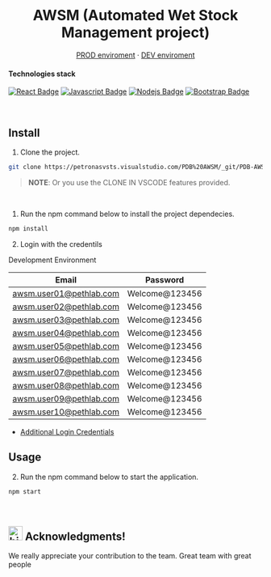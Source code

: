<!-- PROJECT LOGO -->
<br />
<div align="center">
  <h1 align="center">AWSM (Automated Wet Stock Management project)</h1>

  <p align="center">
    <a href="https://awsm.petronas.com/">PROD enviroment</a>
    ·
    <a href="https://dev.awsm.petronas.com/">DEV enviroment</a>
  </p>
</div>


#### Technologies stack

[![React Badge](https://img.shields.io/badge/-React-61DBFB?style=for-the-badge&labelColor=black&logo=react&logoColor=61DBFB)](#) [![Javascript Badge](https://img.shields.io/badge/-Javascript-F0DB4F?style=for-the-badge&labelColor=black&logo=javascript&logoColor=F0DB4F)](#) [![Nodejs Badge](https://img.shields.io/badge/-Nodejs-3C873A?style=for-the-badge&labelColor=black&logo=node.js&logoColor=3C873A)](#)
[![Bootstrap Badge](https://img.shields.io/badge/Bootstrap-563D7C?style=for-the-badge&logo=bootstrap&logoColor=white)](#)

<br />

## Install

1. Clone the project.

```sh
git clone https://petronasvsts.visualstudio.com/PDB%20AWSM/_git/PDB-AWSM-Frontend
```

> **NOTE**: Or you use the CLONE IN VSCODE features provided.

<br/>

1. Run the npm command below to install the project dependecies.

```sh
npm install
```

2. Login with the credentils 
   
   
Development Environment

| Email | Password |
|--|--|
| awsm.user01@pethlab.com | Welcome@123456 |
| awsm.user02@pethlab.com | Welcome@123456 |
| awsm.user03@pethlab.com | Welcome@123456 |
| awsm.user04@pethlab.com | Welcome@123456 |
| awsm.user05@pethlab.com | Welcome@123456 |
| awsm.user06@pethlab.com | Welcome@123456 |
| awsm.user07@pethlab.com | Welcome@123456 |
| awsm.user08@pethlab.com | Welcome@123456 |
| awsm.user09@pethlab.com | Welcome@123456 |
| awsm.user10@pethlab.com | Welcome@123456 |

   * [Additional Login Credentials](https://petronasvsts.visualstudio.com/PDB%20AWSM/_wiki/wikis/PDB-AWSM.wiki/5383/Environments)
## Usage

2. Run the npm command below to start the application.

```sh
npm start
```

<br />

## <img src="https://user-images.githubusercontent.com/1303154/88677602-1635ba80-d120-11ea-84d8-d263ba5fc3c0.gif" width="28px" alt="hi"> Acknowledgments!

We really appreciate your contribution to the team. Great team with great people

<br />
